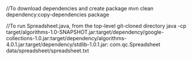 //To download dependencies and create package
mvn clean dependency:copy-dependencies package

//To run Spreadsheet.java, from the top-level git-cloned directory
java -cp target/algorithms-1.0-SNAPSHOT.jar:target/dependency/google-collections-1.0.jar:target/dependency/algorithms-4.0.1.jar:target/dependency/stdlib-1.0.1.jar: com.qc.Spreadsheet data/spreadsheet/spreadsheet.txt
